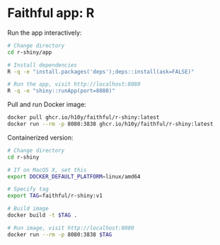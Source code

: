 # Faithful app: R

Run the app interactively:

```bash
# Change directory
cd r-shiny/app

# Install dependencies
R -q -e "install.packages('deps');deps::install(ask=FALSE)"

# Run the app, visit http://localhost:8080
R -q -e "shiny::runApp(port=8080)"
```

Pull and run Docker image:

```bash
docker pull ghcr.io/h10y/faithful/r-shiny:latest
docker run --rm -p 8080:3838 ghcr.io/h10y/faithful/r-shiny:latest
```

Containerized version:

```bash
# Change directory
cd r-shiny

# If on MacOS X, set this
export DOCKER_DEFAULT_PLATFORM=linux/amd64

# Specify tag
export TAG=faithful/r-shiny:v1

# Build image
docker build -t $TAG .

# Run image, visit http://localhost:8080
docker run --rm -p 8080:3838 $TAG
```
